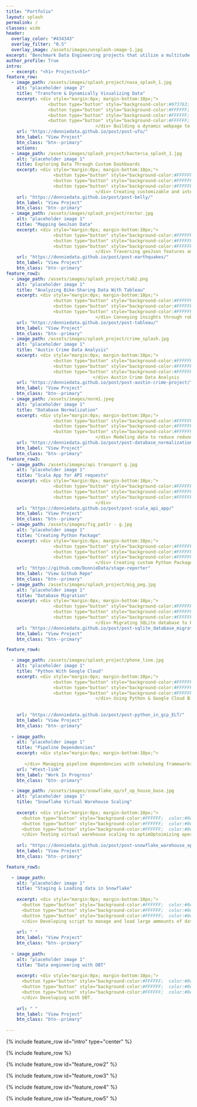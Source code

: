 ```yaml
---
title: "Portfolio"
layout: splash
permalink: /
classes: wide 
header:
  overlay_color: "#434343"
  overlay_filter: "0.5"
  overlay_image: /assets/images/unsplash-image-1.jpg
excerpt: "Benchmark Data Engineering projects that utilize a multitude of programing languages, tools, and concepts to transform and utilize data."
author_profile: True
intro: 
  - excerpt: "<h1> Projects<h1>"
feature_row:
  - image_path: /assets/images/splash_project/nasa_splash_1.jpg
    alt: "placeholder image 2"
    title: "Transform & Dynamically Visualizing Data"
    excerpt: <div style="margin:0px; margin-bottom:10px;">
                <button type="button" style="background-color:#073763; color:#FFFFFF; border-radius:25px; border:1px solid gray; font-size:16px ;"><b>2020</b></button>
                <button type="button" style="background-color:#FFFFFF; color:#0c4978; border-radius:3px; border:1px solid gray; font-size:16px">HTML</button>
                <button type="button" style="background-color:#FFFFFF; color:#0c4978; border-radius:3px; border:1px solid gray; font-size:16px">Javascript</button>
                <button type="button" style="background-color:#FFFFFF; color:#0c4978; border-radius:3px; border:1px solid gray; font-size:16px">D3.js</button>
                                  </div> Building a dynamic webpage to display and filter data using JavaScript
    url: "https://donniedata.github.io/post/post-ufo/"
    btn_label: "View Project"
    btn_class: "btn--primary"  
    actions:
  - image_path: /assets/images/splash_project/bacteria_splash_1.jpg
    alt: "placeholder image 1"
    title: Exploring Data Through Custom Dashboards
    excerpt: <div style="margin:0px; margin-bottom:10px;"> 
                  <button type="button" style="background-color:#FFFFFF; color:#0c4978; border-radius:3px; border:1px solid gray; font-size:13px">Javascript</button>
                  <button type="button" style="background-color:#FFFFFF; color:#0c4978; border-radius:3px; border:1px solid gray; font-size:13px">JSON</button>
                  <button type="button" style="background-color:#FFFFFF; color:#0c4978; border-radius:3px; border:1px solid gray; font-size:13px">CSS</button>
                                  </div> Creating customizable and interactive charts with Javascript to share insights
    url: "https://donniedata.github.io/post/post-belly/"
    btn_label: "View Project"
    btn_class: "btn--primary"
  - image_path: /assets/images/splash_project/rector.jpg
    alt: "placeholder image 1"
    title: "Mapping GeoJson Data"
    excerpt: <div style="margin:0px; margin-bottom:10px;"> 
                  <button type="button" style="background-color:#FFFFFF; color:#0c4978; border-radius:3px; border:1px solid gray; font-size:13px">Javascript</button>
                  <button type="button" style="background-color:#FFFFFF;  color:#0c4978; border-radius:3px; border:1px solid gray; font-size:13px">GEOjson</button>
                  <button type="button" style="background-color:#FFFFFF;  color:#0c4978; border-radius:3px; border:1px solid gray; font-size:13px">HTML</button>
                                  </div> Traversing geoJson features and attributes
    url: "https://donniedata.github.io/post/post-earthquakes/"
    btn_label: "View Project"
    btn_class: "btn--primary" 
feature_row2:
  - image_path: /assets/images/splash_project/tab2.png
    alt: "placeholder image 1"
    title: "Analyzing Bike-Sharing Data With Tableau"
    excerpt: <div style="margin:0px; margin-bottom:10px;"> 
                  <button type="button" style="background-color:#FFFFFF; color:#0c4978; border-radius:3px; border:1px solid gray; font-size:13px">Tableau</button>
                  <button type="button" style="background-color:#FFFFFF; color:#0c4978; border-radius:3px; border:1px solid gray; font-size:13px">Data Analysis</button>
                  <button type="button" style="background-color:#FFFFFF; color:#0c4978; border-radius:3px; border:1px solid gray; font-size:13px">CSS</button>
                                  </div> Conveying insights through robust & interactive visualizations
    url: "https://donniedata.github.io/post/post-tableau/"
    btn_label: "View Project"
    btn_class: "btn--primary"
  - image_path: /assets/images/splash_project/crime_splash.jpg
    alt: "placeholder image 1"
    title: "Austin Crime Data Analysis"
    excerpt: <div style="margin:0px; margin-bottom:10px;"> 
                  <button type="button" style="background-color:#FFFFFF; color:#0c4978; border-radius:3px; border:1px solid gray; font-size:13px">Python</button>
                  <button type="button" style="background-color:#FFFFFF; color:#0c4978; border-radius:3px; border:1px solid gray; font-size:13px">ETL</button>
                  <button type="button" style="background-color:#FFFFFF; color:#0c4978; border-radius:3px; border:1px solid gray; font-size:13px">Javascript</button>
                                 </div> Austin Crime Data Analysis
    url: "https://donniedata.github.io/post/post-austin-crime-project/"
    btn_label: "View Project"
    btn_class: "btn--primary" 
  - image_path: /assets/images/norm1.jpeg
    alt: "placeholder image 1"
    title: "Database Normalization"
    excerpt: <div style="margin:0px; margin-bottom:10px;"> 
                  <button type="button" style="background-color:#FFFFFF;  color:#0c4978; border-radius:3px; border:1px solid gray; font-size:13px">Automation</button>
                  <button type="button" style="background-color:#FFFFFF;  color:#0c4978; border-radius:3px; border:1px solid gray; font-size:13px">Data Modeling</button>
                  <button type="button" style="background-color:#FFFFFF;  color:#0c4978; border-radius:3px; border:1px solid gray; font-size:13px">PostgreSQL</button>
                                  </div> Modeling data to reduce redundancy and provide scalabilty for reporting  
    url: "https://donniedata.github.io/post/post-database_normalization/" 
    btn_label: "View Project"
    btn_class: "btn--primary"
feature_row3:
  - image_path: /assets/images/api transport g.jpg
    alt: "placeholder image 1"
    title: "Scala App for API requests" 
    excerpt: <div style="margin:0px; margin-bottom:10px;"> 
                  <button type="button" style="background-color:#FFFFFF;  color:#0c4978; border-radius:3px; border:1px solid gray; font-size:13px">Scala</button>
                  <button type="button" style="background-color:#FFFFFF;  color:#0c4978; border-radius:3px; border:1px solid gray; font-size:13px">Packaging</button>
                  <button type="button" style="background-color:#FFFFFF;  color:#0c4978; border-radius:3px; border:1px solid gray; font-size:13px">Rest API</button>
                                  </div>
    url: "https://donniedata.github.io/post/post-scala_api_app/"
    btn_label: "View Project"
    btn_class: "btn--primary"
  - image_path: /assets/images/fig_pat1r - g.jpg
    alt: "placeholder image 1"
    title: "Creating Python Package"
    excerpt: <div style="margin:0px; margin-bottom:10px;"> 
                  <button type="button" style="background-color:#FFFFFF;  color:#0c4978; border-radius:3px; border:1px solid gray; font-size:13px">Python</button>
                  <button type="button" style="background-color:#FFFFFF;  color:#0c4978; border-radius:3px; border:1px solid gray; font-size:13px">OOP</button>
                  <button type="button" style="background-color:#FFFFFF;  color:#0c4978; border-radius:3px; border:1px solid gray; font-size:13px">Packaging</button>
                                  </div> Creating custom Python Package for pipeline reporting
    url: "https://github.com/DonnieData/stage-reporter"
    btn_label: "View Github Repo"
    btn_class: "btn--primary"
  - image_path: /assets/images/splash_project/mig_peg.jpg
    alt: "placeholder image 1"
    title: "Database Migration"
    excerpt: <div style="margin:0px; margin-bottom:10px;"> 
                  <button type="button" style="background-color:#FFFFFF;  color:#0c4978; border-radius:3px; border:1px solid gray; font-size:13px">SQLite</button>
                  <button type="button" style="background-color:#FFFFFF;  color:#0c4978; border-radius:3px; border:1px solid gray; font-size:13px">Python</button>
                  <button type="button" style="background-color:#FFFFFF;  color:#0c4978; border-radius:3px; border:1px solid gray; font-size:13px">PostgreSQL</button>
                                  </div> Migrating SQLite database to PostgreSQL for enhanced Data Management
    url: "https://donniedata.github.io/post/post-sqlite_database_migration/"
    btn_label: "View Project"
    btn_class: "btn--primary" 

feature_row4:

  - image_path: /assets/images/splash_project/phone_line.jpg
    alt: "placeholder image 1"
    title: "Python With Google Cloud" 
    excerpt: <div style="margin:0px; margin-bottom:10px;"> 
                  <button type="button" style="background-color:#FFFFFF;  color:#0c4978; border-radius:3px; border:1px solid gray; font-size:13px">Google Cloud</button>
                  <button type="button" style="background-color:#FFFFFF;  color:#0c4978; border-radius:3px; border:1px solid gray; font-size:13px">Python</button>
                  <button type="button" style="background-color:#FFFFFF;  color:#0c4978; border-radius:3px; border:1px solid gray; font-size:13px">ELT</button>
                                  </div> Using Python & Google Cloud Big Query to extract, load, and transform 311 Data for analyzing. 
                  
      
    url: "https://donniedata.github.io/post/post-python_in_gcp_ELT/"
    btn_label: "View Project"
    btn_class: "btn--primary"
    
  - image_path: 
    alt: "placeholder image 1"
    title: "Pipeline Dependencies" 
    excerpt: <div style="margin:0px; margin-bottom:10px;"> 
                  
       </div> Managing pipeline dependencies with scheduling frameworks.
    url: "#test-link"
    btn_label: "Work In Progress"
    btn_class: "btn--primary"

  - image_path: /assets/images/snowflake_op/sf_op_house_base.jpg
    alt: "placeholder image 1"
    title: "Snowflake Virtual Warehouse Scaling"
    
    excerpt: <div style="margin:0px; margin-bottom:10px;"> 
      <button type="button" style="background-color:#FFFFFF;  color:#0c4978; border-radius:3px; border:1px solid gray; font-size:13px">Snowflake</button>
      <button type="button" style="background-color:#FFFFFF;  color:#0c4978; border-radius:3px; border:1px solid gray; font-size:13px">Warehouse Scaling</button>
      <button type="button" style="background-color:#FFFFFF;  color:#0c4978; border-radius:3px; border:1px solid gray; font-size:13px">SQL</button>
      </div> Testing virtual warehouse scaling to optimOptoimizing operations through testing virtual warehouse scaling. 
                  
    url: "https://donniedata.github.io/post/post-snowflake_warehouse_optimization/"
    btn_label: "View Project"
    btn_class: "btn--primary"

feature_row5:

  - image_path:
    alt: "placeholder image 1"
    title: "Staging & Loading data in Snowflake"
    
    excerpt: <div style="margin:0px; margin-bottom:10px;"> 
      <button type="button" style="background-color:#FFFFFF;  color:#0c4978; border-radius:3px; border:1px solid gray; font-size:13px">Snowflake</button>
      <button type="button" style="background-color:#FFFFFF;  color:#0c4978; border-radius:3px; border:1px solid gray; font-size:13px">Python</button>
      <button type="button" style="background-color:#FFFFFF;  color:#0c4978; border-radius:3px; border:1px solid gray; font-size:13px">SQL</button>
      </div> Developing script to manage and load large ammounts of data using local cpu with limited Ram. 
                  
    url: " "
    btn_label: "View Project"
    btn_class: "btn--primary"
    
  - image_path:
    alt: "placeholder image 1"
    title: "Data engineering with DBT"
    
    excerpt: <div style="margin:0px; margin-bottom:10px;"> 
      <button type="button" style="background-color:#FFFFFF;  color:#0c4978; border-radius:3px; border:1px solid gray; font-size:13px">DBT</button>
      <button type="button" style="background-color:#FFFFFF;  color:#0c4978; border-radius:3px; border:1px solid gray; font-size:13px">Data Model</button>
      <button type="button" style="background-color:#FFFFFF;  color:#0c4978; border-radius:3px; border:1px solid gray; font-size:13px">Version Control</button>
      </div> Developing with DBT.
                  
    url: " "
    btn_label: "View Project"
    btn_class: "btn--primary"
  
---
```


{% include feature_row id="intro" type="center" %}

{% include feature_row %}

{% include feature_row id="feature_row2" %}
  
{% include feature_row id="feature_row3" %}

{% include feature_row id="feature_row4" %}

{% include feature_row id="feature_row5" %}

